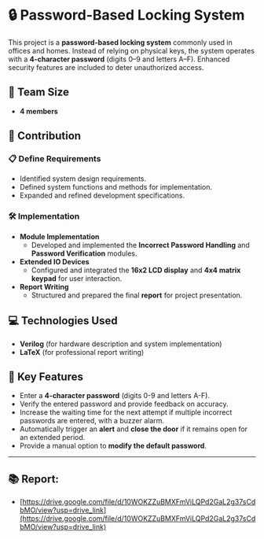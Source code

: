# 🔒 Password-Based Locking System

This project is a **password-based locking system** commonly used in offices and homes. Instead of relying on physical keys, the system operates with a **4-character password** (digits 0–9 and letters A–F). Enhanced security features are included to deter unauthorized access.

## 👥 Team Size
- **4 members**

## 📌 Contribution
### 📋 Define Requirements
- Identified system design requirements.
- Defined system functions and methods for implementation.
- Expanded and refined development specifications.

### 🛠 Implementation
- **Module Implementation**
  - Developed and implemented the **Incorrect Password Handling** and **Password Verification** modules.
- **Extended IO Devices**
  - Configured and integrated the **16x2 LCD display** and **4x4 matrix keypad** for user interaction.
- **Report Writing**
  - Structured and prepared the final **report** for project presentation.

## 💻 Technologies Used
- **Verilog** (for hardware description and system implementation)
- **LaTeX** (for professional report writing)

## 🔑 Key Features
- Enter a **4-character password** (digits 0-9 and letters A-F).
- Verify the entered password and provide feedback on accuracy.
- Increase the waiting time for the next attempt if multiple incorrect passwords are entered, with a buzzer alarm.
- Automatically trigger an **alert** and **close the door** if it remains open for an extended period.
- Provide a manual option to **modify the default password**.

---

## 📚 Report:
- [https://drive.google.com/file/d/10WOKZZuBMXFmViLQPd2GaL2g37sCdbMO/view?usp=drive_link](https://drive.google.com/file/d/10WOKZZuBMXFmViLQPd2GaL2g37sCdbMO/view?usp=drive_link)

